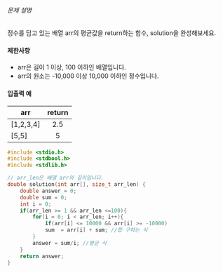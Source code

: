 ###### 문제 설명

정수를 담고 있는 배열 arr의 평균값을 return하는 함수, solution을 완성해보세요.

#### 제한사항

- arr은 길이 1 이상, 100 이하인 배열입니다.
- arr의 원소는 -10,000 이상 10,000 이하인 정수입니다.

#### 입출력 예

| arr       | return |
| --------- | :----: |
| [1,2,3,4] |  2.5   |
| [5,5]     |   5    |

```c
#include <stdio.h>
#include <stdbool.h>
#include <stdlib.h>

// arr_len은 배열 arr의 길이입니다.
double solution(int arr[], size_t arr_len) {
    double answer = 0;
    double sum = 0;
    int i = 0;
    if(arr_len >= 1 && arr_len <=100){
        for(i = 0; i < arr_len; i++){
            if(arr[i] <= 10000 && arr[i] >= -10000)
            sum  = arr[i] + sum; //합 구하는 식
        }
        answer = sum/i; //평균 식
    }
    return answer;
}
```
